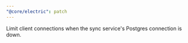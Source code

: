 ```yaml
---
"@core/electric": patch
---
```


Limit client connections when the sync service's Postgres connection is down.
